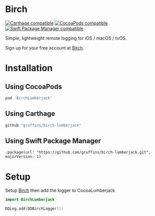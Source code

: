 # Birch
[![Carthage compatible](https://img.shields.io/badge/Carthage-compatible-4BC51D.svg?style=flat)](https://github.com/Carthage/Carthage)
[![CocoaPods compatible](https://img.shields.io/cocoapods/v/BirchLumberjack.svg)](https://cocoapods.org/pods/BirchLumberjack)
[![Swift Package Manager compatible](https://img.shields.io/badge/Swift%20Package%20Manager-compatible-brightgreen.svg)](https://github.com/apple/swift-package-manager)

Simple, lightweight remote logging for iOS / macOS / tvOS.

Sign up for your free account at [Birch](https://birch.ryanfung.com).

# Installation

## Using CocoaPods
```ruby
pod 'BirchLumberjack'
```

## Using Carthage
```ruby
github "gruffins/birch-lumberjack"
```

## Using Swift Package Manager
```
.package(url: "https://github.com/gruffins/birch-lumberjack.git", majorVersion: 1)
```

# Setup

Setup [Birch](https://github.com/gruffins/birch-swift) then add the logger to CocoaLumberjack
```swift
import BirchLumberjack

DDLog.add(DDBirchLogger())
```

